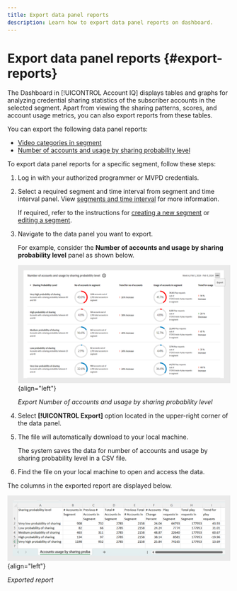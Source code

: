 ```yaml
---
title: Export data panel reports
description: Learn how to export data panel reports on dashboard.
---
```

# Export data panel reports {#export-reports}

The Dashboard in [!UICONTROL Account IQ] displays tables and graphs for analyzing credential sharing statistics of the subscriber accounts in the selected segment. Apart from viewing the sharing patterns, scores, and account usage metrics, you can also export reports from these tables.

You can export the following data panel reports:

* [Video categories in segment](data-panels.md#video-categories-segment) 
* [Number of accounts and usage by sharing probability level](data-panels.md#number-of-accounts-usage-sharing-probability)

To export data panel reports for a specific segment, follow these steps:

1. Log in with your authorized programmer or MVPD credentials.
1. Select a required segment and time interval from segment and time interval panel. View [segments and time interval](segments-timeinterval.md#segment-selection) for more information.

   If required, refer to the instructions for [creating a new segment](work-with-segments.md#create-new-segment) or [editing a segment](work-with-segments.md#edit-segment).

1. Navigate to the data panel you want to export. 

   For example, consider the **Number of accounts and usage by sharing probability level** panel as shown below.

   ![Export Number of accounts and usage by sharing probability level](assets/export-report.png){align="left"}

   *Export Number of accounts and usage by sharing probability level*

1. Select **[!UICONTROL Export]** option located in the upper-right corner of the data panel.

1. The file will automatically download to your local machine.

   The system saves the data for number of accounts and usage by sharing probability level in a CSV file.

1. Find the file on your local machine to open and access the data.

The columns in the exported report are displayed below.

   ![Exported report](assets/exported-report.png){align="left"}

   *Exported report*
